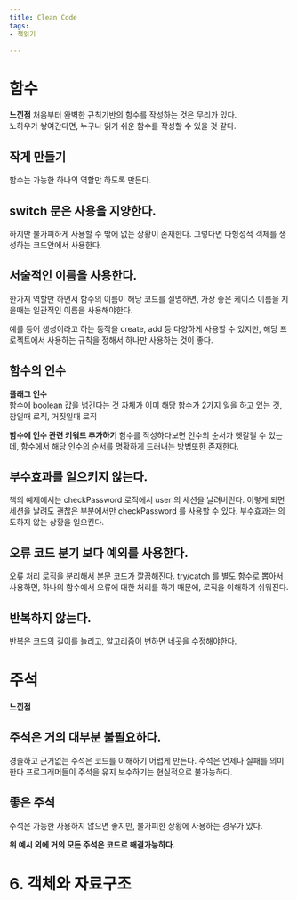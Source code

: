 ```yaml
---
title: Clean Code 
tags:
- 책읽기

---
```


# 함수

**느낀점**
처음부터 완벽한 규칙기반의 함수를 작성하는 것은 무리가 있다.  
노하우가 쌓여간다면, 누구나 읽기 쉬운 함수를 작성할 수 있을 것 같다.

## 작게 만들기

함수는 가능한 하나의 역할만 하도록 만든다.

## switch 문은 사용을 지양한다.

하지만 불가피하게 사용할 수 밖에 없는 상황이 존재한다.
그렇다면 다형성적 객체를 생성하는 코드안에서 사용한다.

## 서술적인 이름을 사용한다.

한가지 역할만 하면서 함수의 이름이 해당 코드를 설명하면, 가장 좋은 케이스
이름을 지을때는 일관적인 이름을 사용해야한다.

예를 등어 생성이라고 하는 동작을 create, add 등 다양하게 사용할 수 있지만, 해당 프로젝트에서 사용하는 규칙을 정해서 하나만 사용하는 것이 좋다.

## 함수의 인수

**플래그 인수**  
함수에 boolean 값을 넘긴다는 것 자체가 이미 해당 함수가 2가지 일을 하고 있는 것, 참일때 로직, 거짓일때 로직

**함수에 인수 관련 키워드 추가하기**
함수를 작성하다보면 인수의 순서가 헷갈릴 수 있는데, 함수에서 해당 인수의 순서를 명확하게 드러내는 방법또한 존재한다.

## 부수효과를 일으키지 않는다.

책의 예제에서는 checkPassword 로직에서 user 의 세션을 날려버린다.
이렇게 되면 세션을 날려도 괜찮은 부분에서만 checkPassword 를 사용할 수 있다.
부수효과는 의도하지 않는 상황을 일으킨다.

## 오류 코드 분기 보다 예외를 사용한다.

오류 처리 로직을 분리해서 본문 코드가 깔끔해진다.
try/catch 를 별도 함수로 뽑아서 사용하면, 하나의 함수에서 오류에 대한 처리를 하기 때문에, 로직을 이해하기 쉬워진다.

## 반복하지 않는다.

반복은 코드의 길이를 늘리고, 알고리즘이 변하면 네곳을 수정해야한다.

# 주석

**느낀점**

## 주석은 거의 대부분 불필요하다.

경솔하고 근거없는 주석은 코드를 이해하기 어렵게 만든다. 주석은 언제나 실패를 의미한다
프로그래머들이 주석을 유지 보수하기는 현실적으로 불가능하다.

## 좋은 주석

주석은 가능한 사용하지 않으면 좋지만, 불가피한 상황에 사용하는 경우가 있다.  

**위 예시 외에 거의 모든 주석은 코드로 해결가능하다.**

# 6. 객체와 자료구조
